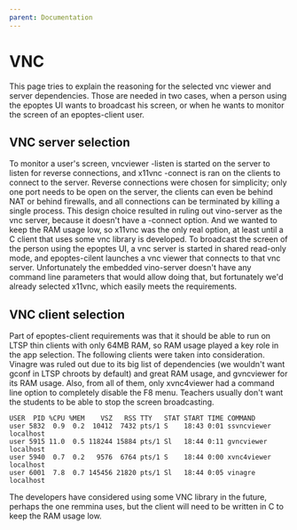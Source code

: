 ```yaml
---
parent: Documentation
---
```


# VNC

This page tries to explain the reasoning for the selected vnc viewer and server dependencies. Those are needed in two cases, when a person using the epoptes UI wants to broadcast his screen, or when he wants to monitor the screen of an epoptes-client user.

## VNC server selection

To monitor a user's screen, vncviewer -listen is started on the server to listen for reverse connections, and x11vnc -connect is ran on the clients to connect to the server. Reverse connections were chosen for simplicity; only one port needs to be open on the server, the clients can even be behind NAT or behind firewalls, and all connections can be terminated by killing a single process.
This design choice resulted in ruling out vino-server as the vnc server, because it doesn't have a -connect option. And we wanted to keep the RAM usage low, so x11vnc was the only real option, at least until a C client that uses some vnc library is developed.
To broadcast the screen of the person using the epoptes UI, a vnc server is started in shared read-only mode, and epoptes-cilent launches a vnc viewer that connects to that vnc server. Unfortunately the embedded vino-server doesn't have any command line parameters that would allow doing that, but fortunately we'd already selected x11vnc, which easily meets the requirements.

## VNC client selection

Part of epoptes-client requirements was that it should be able to run on LTSP thin clients with only 64MB RAM, so RAM usage played a key role in the app selection. The following clients were taken into consideration. Vinagre was ruled out due to its big list of dependencies (we wouldn't want gconf in LTSP chroots by default) and great RAM usage, and gvncviewer for its RAM usage. Also, from all of them, only xvnc4viewer had a command line option to completely disable the F8 menu. Teachers usually don't want the students to be able to stop the screen broadcasting.

```shell
USER  PID %CPU %MEM    VSZ   RSS TTY   STAT START TIME COMMAND
user 5832  0.9  0.2  10412  7432 pts/1 S    18:43 0:01 ssvncviewer localhost
user 5915 11.0  0.5 118244 15884 pts/1 Sl   18:44 0:11 gvncviewer localhost
user 5940  0.7  0.2   9576  6764 pts/1 S    18:44 0:00 xvnc4viewer localhost
user 6001  7.8  0.7 145456 21820 pts/1 Sl   18:44 0:05 vinagre localhost
```

The developers have considered using some VNC library in the future, perhaps the one remmina uses, but the client will need to be written in C to keep the RAM usage low.
